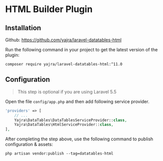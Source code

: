 # HTML Builder Plugin

## Installation

Github: https://github.com/yajra/laravel-datatables-html

Run the following command in your project to get the latest version of the plugin:

`composer require yajra/laravel-datatables-html:^11.0`

## Configuration

> This step is optional if you are using Laravel 5.5

Open the file ```config/app.php``` and then add following service provider.

```php
'providers' => [
    // ...
    Yajra\DataTables\DataTablesServiceProvider::class,
    Yajra\DataTables\HtmlServiceProvider::class,
],
```

After completing the step above, use the following command to publish configuration & assets:

```
php artisan vendor:publish --tag=datatables-html
```
